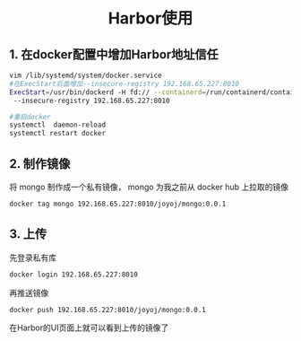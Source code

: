 # <center>Harbor使用</center>

## 1. 在docker配置中增加Harbor地址信任
```bash
vim /lib/systemd/system/docker.service 
#在ExecStart后面增加--insecure-registry 192.168.65.227:8010
ExecStart=/usr/bin/dockerd -H fd:// --containerd=/run/containerd/containerd.sock  --registry-mirror=http://hub-mirror.c.163.com
 --insecure-registry 192.168.65.227:8010

#重启docker
systemctl  daemon-reload
systemctl restart docker
```

## 2. 制作镜像
将 mongo 制作成一个私有镜像， mongo 为我之前从 docker hub 上拉取的镜像
```bash
docker tag mongo 192.168.65.227:8010/joyoj/mongo:0.0.1
```

## 3. 上传

先登录私有库
```bash
docker login 192.168.65.227:8010
```

再推送镜像
```bash
docker push 192.168.65.227:8010/joyoj/mongo:0.0.1
```

在Harbor的UI页面上就可以看到上传的镜像了